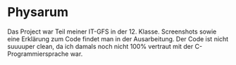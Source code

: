 # Physarum

Das Project war Teil meiner IT-GFS in der 12. Klasse. Screenshots sowie eine Erklärung zum Code findet man in der Ausarbeitung.
Der Code ist nicht suuuuper clean, da ich damals noch nicht 100% vertraut mit der C-Programmiersprache war.
